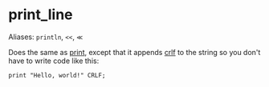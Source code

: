 # print_line

Aliases: `println`, `<<`, `≪`

Does the same as [print](print), except that it appends [crlf](../constants/crlf) to the string so you don't have to write code like this:

    print "Hello, world!" CRLF;
